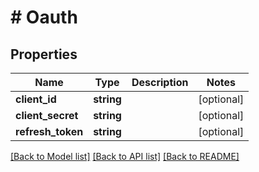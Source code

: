 # # Oauth

## Properties

Name | Type | Description | Notes
------------ | ------------- | ------------- | -------------
**client_id** | **string** |  | [optional]
**client_secret** | **string** |  | [optional]
**refresh_token** | **string** |  | [optional]

[[Back to Model list]](../../README.md#models) [[Back to API list]](../../README.md#endpoints) [[Back to README]](../../README.md)
